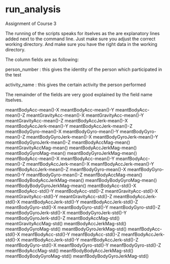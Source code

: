 # run_analysis
Assignment of Course 3

The running of the scripts speaks for itselves as the are explanatory lines added next to the command line.
Just make sure you adjust the correct working directory.
And make sure you have the right data in the working directory.

The column fields are as following:

  person_number  :  this gives the identity of the person which participated in the test
  
  activity_name  :  this gives the certain activity the person performed
  
  The remainder of the fields are very good explained by the field name itselves.
  
  meantBodyAcc-mean()-X 
  meantBodyAcc-mean()-Y
  meantBodyAcc-mean()-Z
  meantGravityAcc-mean()-X
  meantGravityAcc-mean()-Y
  meantGravityAcc-mean()-Z
  meantBodyAccJerk-mean()-X
  meantBodyAccJerk-mean()-Y
  meantBodyAccJerk-mean()-Z
  meantBodyGyro-mean()-X
  meantBodyGyro-mean()-Y
  meantBodyGyro-mean()-Z
  meantBodyGyroJerk-mean()-X
  meantBodyGyroJerk-mean()-Y
  meantBodyGyroJerk-mean()-Z
  meantBodyAccMag-mean()
  meantGravityAccMag-mean()
  meantBodyAccJerkMag-mean()
  meantBodyGyroMag-mean()
  meantBodyGyroJerkMag-mean()
  meanfBodyAcc-mean()-X
  meanfBodyAcc-mean()-Y
  meanfBodyAcc-mean()-Z
  meanfBodyAccJerk-mean()-X
  meanfBodyAccJerk-mean()-Y
  meanfBodyAccJerk-mean()-Z
  meanfBodyGyro-mean()-X
  meanfBodyGyro-mean()-Y
  meanfBodyGyro-mean()-Z
  meanfBodyAccMag-mean()
  meanfBodyBodyAccJerkMag-mean()
  meanfBodyBodyGyroMag-mean()
  meanfBodyBodyGyroJerkMag-mean()
  meantBodyAcc-std()-X
  meantBodyAcc-std()-Y
  meantBodyAcc-std()-Z
  meantGravityAcc-std()-X
  meantGravityAcc-std()-Y
  meantGravityAcc-std()-Z
  meantBodyAccJerk-std()-X
  meantBodyAccJerk-std()-Y
  meantBodyAccJerk-std()-Z
  meantBodyGyro-std()-X
  meantBodyGyro-std()-Y
  meantBodyGyro-std()-Z
  meantBodyGyroJerk-std()-X
  meantBodyGyroJerk-std()-Y
  meantBodyGyroJerk-std()-Z
  meantBodyAccMag-std()
  meantGravityAccMag-std()
  meantBodyAccJerkMag-std()
  meantBodyGyroMag-std()
  meantBodyGyroJerkMag-std()
  meanfBodyAcc-std()-X
  meanfBodyAcc-std()-Y
  meanfBodyAcc-std()-Z
  meanfBodyAccJerk-std()-X
  meanfBodyAccJerk-std()-Y
  meanfBodyAccJerk-std()-Z
  meanfBodyGyro-std()-X
  meanfBodyGyro-std()-Y
  meanfBodyGyro-std()-Z
  meanfBodyAccMag-std()
  meanfBodyBodyAccJerkMag-std()
  meanfBodyBodyGyroMag-std()
  meanfBodyBodyGyroJerkMag-std()

 

